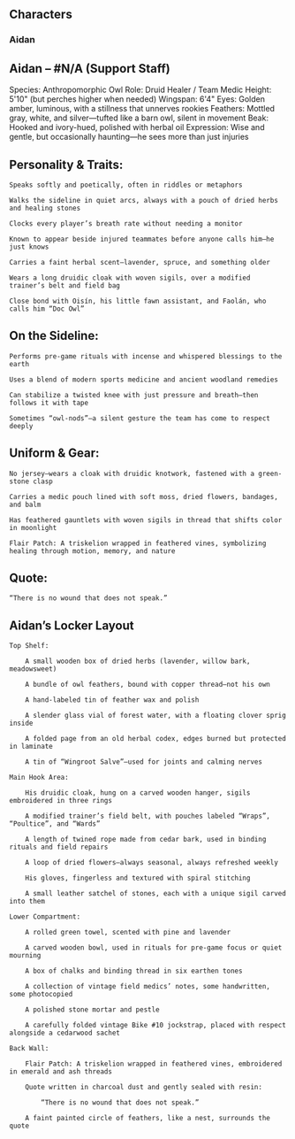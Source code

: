 ## **Characters**

### **Aidan**
## Aidan – #N/A (Support Staff)

Species: Anthropomorphic Owl
Role: Druid Healer / Team Medic
Height: 5'10" (but perches higher when needed)
Wingspan: 6'4"
Eyes: Golden amber, luminous, with a stillness that unnerves rookies
Feathers: Mottled gray, white, and silver—tufted like a barn owl, silent in movement
Beak: Hooked and ivory-hued, polished with herbal oil
Expression: Wise and gentle, but occasionally haunting—he sees more than just injuries
## Personality & Traits:

    Speaks softly and poetically, often in riddles or metaphors

    Walks the sideline in quiet arcs, always with a pouch of dried herbs and healing stones

    Clocks every player’s breath rate without needing a monitor

    Known to appear beside injured teammates before anyone calls him—he just knows

    Carries a faint herbal scent—lavender, spruce, and something older

    Wears a long druidic cloak with woven sigils, over a modified trainer’s belt and field bag

    Close bond with Oisín, his little fawn assistant, and Faolán, who calls him “Doc Owl”

## On the Sideline:

    Performs pre-game rituals with incense and whispered blessings to the earth

    Uses a blend of modern sports medicine and ancient woodland remedies

    Can stabilize a twisted knee with just pressure and breath—then follows it with tape

    Sometimes “owl-nods”—a silent gesture the team has come to respect deeply

## Uniform & Gear:

    No jersey—wears a cloak with druidic knotwork, fastened with a green-stone clasp

    Carries a medic pouch lined with soft moss, dried flowers, bandages, and balm

    Has feathered gauntlets with woven sigils in thread that shifts color in moonlight

    Flair Patch: A triskelion wrapped in feathered vines, symbolizing healing through motion, memory, and nature

## Quote:

    “There is no wound that does not speak.”

## Aidan’s Locker Layout

    Top Shelf:

        A small wooden box of dried herbs (lavender, willow bark, meadowsweet)

        A bundle of owl feathers, bound with copper thread—not his own

        A hand-labeled tin of feather wax and polish

        A slender glass vial of forest water, with a floating clover sprig inside

        A folded page from an old herbal codex, edges burned but protected in laminate

        A tin of “Wingroot Salve”—used for joints and calming nerves

    Main Hook Area:

        His druidic cloak, hung on a carved wooden hanger, sigils embroidered in three rings

        A modified trainer’s field belt, with pouches labeled “Wraps”, “Poultice”, and “Wards”

        A length of twined rope made from cedar bark, used in binding rituals and field repairs

        A loop of dried flowers—always seasonal, always refreshed weekly

        His gloves, fingerless and textured with spiral stitching

        A small leather satchel of stones, each with a unique sigil carved into them

    Lower Compartment:

        A rolled green towel, scented with pine and lavender

        A carved wooden bowl, used in rituals for pre-game focus or quiet mourning

        A box of chalks and binding thread in six earthen tones

        A collection of vintage field medics’ notes, some handwritten, some photocopied

        A polished stone mortar and pestle

        A carefully folded vintage Bike #10 jockstrap, placed with respect alongside a cedarwood sachet

    Back Wall:

        Flair Patch: A triskelion wrapped in feathered vines, embroidered in emerald and ash threads

        Quote written in charcoal dust and gently sealed with resin:

            “There is no wound that does not speak.”

        A faint painted circle of feathers, like a nest, surrounds the quote
